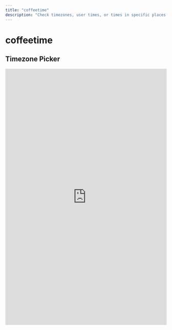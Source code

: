 ```yaml
---
title: "coffeetime"
description: "Check timezones, user times, or times in specific places."
---
```


# coffeetime

<component-coghero cog="coffeetime" desc="Check timezones, user times, or times in specific places."></component-coghero>

## Timezone Picker

<iframe src="https://coffeebank.github.io/timezone-picker" style="width:100%;height:800px;border:0;overflow-x:hidden;"></iframe>
